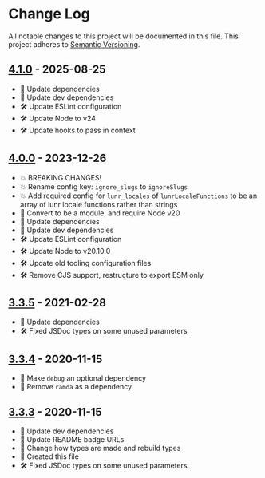 # Change Log

All notable changes to this project will be documented in this file. This project adheres to [Semantic Versioning](http://semver.org/).

## [4.1.0](https://github.com/uttori/uttori-search-provider-lunr/compare/v4.0.0...v4.1.0) - 2025-08-25

- 🎁 Update dependencies
- 🎁 Update dev dependencies
- 🛠 Update ESLint configuration
- 🛠 Update Node to v24
- 🛠 Update hooks to pass in context

## [4.0.0](https://github.com/uttori/uttori-search-provider-lunr/compare/v3.3.5...v4.0.0) - 2023-12-26

- 💥 BREAKING CHANGES!
- 💥 Rename config key: `ignore_slugs` to `ignoreSlugs`
- 💥 Add required config for `lunr_locales` of `lunrLocaleFunctions` to be an array of lunr locale functions rather than strings
- 🎁 Convert to be a module, and require Node v20
- 🎁 Update dependencies
- 🎁 Update dev dependencies
- 🛠 Update ESLint configuration
- 🛠 Update Node to v20.10.0
- 🛠 Update old tooling configuration files
- 🛠 Remove CJS support, restructure to export ESM only

## [3.3.5](https://github.com/uttori/uttori-search-provider-lunr/compare/v3.3.4...v3.3.5) - 2021-02-28

- 🎁 Update dependencies
- 🛠 Fixed JSDoc types on some unused parameters

## [3.3.4](https://github.com/uttori/uttori-search-provider-lunr/compare/v3.3.3...v3.3.4) - 2020-11-15

- 🧰 Make `debug` an optional dependency
- 🧰 Remove `ramda` as a dependency

## [3.3.3](https://github.com/uttori/uttori-search-provider-lunr/compare/v3.3.2...v3.3.3) - 2020-11-15

- 🎁 Update dev dependencies
- 🎁 Update README badge URLs
- 🧰 Change how types are made and rebuild types
- 🧰 Created this file
- 🛠 Fixed JSDoc types on some unused parameters
